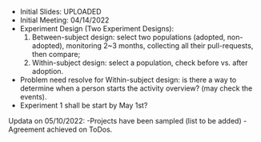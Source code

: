 - Initial Slides: UPLOADED 
 - Initial Meeting: 04/14/2022 
 - Experiment Design (Two Experiment Designs):
   	 1. Between-subject design: select two populations (adopted, non-adopted), monitoring 2~3 months, collecting all their
   pull-requests, then compare;
   	 2. Within-subject design: select a population, check before vs. after adoption. 
 - Problem need resolve for Within-subject design: is there a way to determine when a person starts the activity overview? (may check the events). 
 - Experiment 1 shall be start by May 1st?

Updata on 05/10/2022:
-Projects have been sampled (list to be added)
-Agreement achieved on ToDos.
